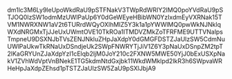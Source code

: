 dm1lc3M6Ly9leUpoWkdRaU9pSTFNakV3TWpRdWRIY2lMQ0poYVdRaU9pSTJOQ0lzSW1odmMzUWlPaUp6Y0dGeWEyeHBibWN0YzIxdmEyVXRNak15TVM1NWRXNW1aV2t6TURrdWQyOXlhMlZ5Y3k1a1pYWWlMQ0pwWkNJNklqWXdNRGMxTjJJeUxUWmtOVE10TkROa1lTMDVZMkZoTFRFME9UTTVNalpsTmpneU9DSXNJbTVsZENJNkluZHpJaXdpY0dGMGFDSTZJaUlzSW5CdmNuUWlPaUkwTkRNaUxDSndjeUk2SWpFNWRYTjJiV1Z6Y3pNaUxDSnpZM2tpT2lKaGRYUnZJaXdpYzI1cElqb2ljM0JoY210c2FXNW5MWE50YjJ0bExUSXpNakV1ZVhWdVptVnBNekE1TG5kdmNtdGxjbk11WkdWMklpd2lkR3h6SWpvaWRHeHpJaXdpZEhsd1pTSTZJaUlzSW5ZaU9pSXlJbjA9
